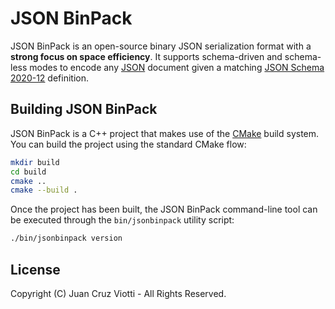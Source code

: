 JSON BinPack
============

JSON BinPack is an open-source binary JSON serialization format with a **strong
focus on space efficiency**. It supports schema-driven and schema-less modes to
encode any [JSON](https://www.json.org) document given a matching [JSON Schema
2020-12](http://json-schema.org) definition.

Building JSON BinPack
---------------------

JSON BinPack is a C++ project that makes use of the [CMake](https://cmake.org)
build system. You can build the project using the standard CMake flow:

```sh
mkdir build
cd build
cmake ..
cmake --build .
```

Once the project has been built, the JSON BinPack command-line tool can be
executed through the `bin/jsonbinpack` utility script:

```sh
./bin/jsonbinpack version
```

License
-------

Copyright (C) Juan Cruz Viotti - All Rights Reserved.
